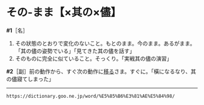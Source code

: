 # その‐まま【×其の×儘】

**\#1**［名］
1. その狀態のとおりで変化のないこと。もとのまま。今のまま。あるがまま。「其の儘の姿勢でいる」「見てきた其の儘を話す」
2. そのものに完全に似ていること。そっくり。「実戦其の儘の演習」
    

**\#2**［副］前の動作から、すぐ次の動作に[移る](うつる（移る／遷る）)さま。すぐに。「橫になるなり、其の儘寢てしまった」

---
`https://dictionary.goo.ne.jp/word/%E5%85%B6%E3%81%AE%E5%84%98/`